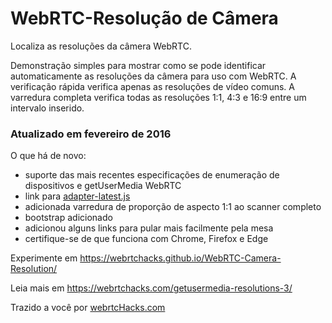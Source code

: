 WebRTC-Resolução de Câmera
========================

Localiza as resoluções da câmera WebRTC.

Demonstração simples para mostrar como se pode identificar automaticamente as resoluções da câmera para uso com WebRTC.
A verificação rápida verifica apenas as resoluções de vídeo comuns.
A varredura completa verifica todas as resoluções 1:1, 4:3 e 16:9 entre um intervalo inserido.

### Atualizado em fevereiro de 2016

O que há de novo:
* suporte das mais recentes especificações de enumeração de dispositivos e getUserMedia WebRTC
* link para [adapter-latest.js](https://webrtc.github.io/adapter/adapter-latest.js)
* adicionada varredura de proporção de aspecto 1:1 ao scanner completo
* bootstrap adicionado
* adicionou alguns links para pular mais facilmente pela mesa
* certifique-se de que funciona com Chrome, Firefox e Edge
 
Experimente em https://webrtchacks.github.io/WebRTC-Camera-Resolution/

Leia mais em https://webrtchacks.com/getusermedia-resolutions-3/
 
Trazido a você por [webrtcHacks.com](http://webrtchacks.com)